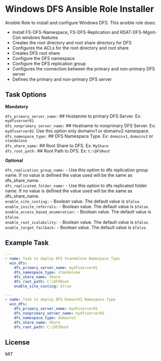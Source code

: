 Windows DFS Ansible Role Installer
=========

Ansible Role to install and configure Windows DFS. This ansible role does:<br/>

 - Install FS-DFS-Namespace, FS-DFS-Replication and RSAT-DFS-Mgmt-Con windows features
 - Creates the root directory and root share directory for DFS
 - Configures the ACLs for the root directory and root share
 - Creates DFS root share
 - Configure the DFS namespace
 - Configure the DFS replication group
 - Configures the connection between the primary and non-primary DFS server
 - Defines the primary and non-primary DFS server

Task Options
--------------

**Mandatory**

`dfs_primary_server_name:` ## Hostanme to primary DFS Server. Ex: `mydfsserver01`<br/>
`dfs_nonprimary_server_name:` ## Hostname to nonprimary DFS Server. Ex: `mydfsserver02`. Use this option only domainv1 or domainv2 namespace.<br/>
`dfs_namespace_type:` ## DFS Namespace Type. Ex: `domainv1`, `domainv2` or `standalone`<br/>
`dfs_share_name:` ## Root Share to DFS. Ex: `MyShare`<br/>
`dfs_root_path:` ## Root Path to DFS. Ex: `C:\DFSRoot`<br/>

**Optional**

`dfs_replication_group_name:` - Use this option to dfs replication group name. If no value is defined the value used will be the same as dfs_share_name.<br/>
`dfs_replicated_folder_name:` - Use this option to dfs replicated folder name. If no value is defined the value used will be the same as dfs_share_name.<br/>
`enable_site_costing:` - Boolean value. The default value is `$false`.<br/>
`enable_insite_referrals:` - Boolean value. The default value is `$false`.<br/>
`enable_access_based_enumeration:` - Boolean value. The default value is `$false`.<br/>
`enable_root_scalability:` - Boolean value. The default value is `$false`.<br/>
`enable_target_failback:` - Boolean value. The default value is `$false`.<br/>

Example Task
----------------

```yaml
---
- name: Task to deploy DFS Standalone Namespace Type
  win_dfs:
    dfs_primary_server_name: mydfsserver01
    dfs_namespace_type: standalone
    dfs_share_name: Share
    dfs_root_path: C:\DFSRoot
    enable_site_costing: $true

---
- name: Task to deploy DFS DomainV2 Namespace Type
  win_dfs:
    dfs_primary_server_name: mydfsserver01
    dfs_nonprimary_server_name: mydfsserver02
    dfs_namespace_type: domainv2
    dfs_share_name: Share
    dfs_root_path: C:\DFSRoot
```

License
-------

MIT
